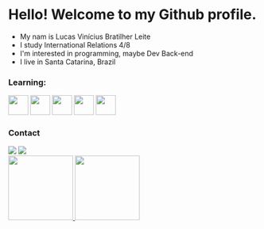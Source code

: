# Hello! Welcome to my Github profile.

- My nam is Lucas Vinícius Bratilher Leite
- I study International Relations 4/8 
- I'm interested in programming, maybe Dev Back-end
- I live in Santa Catarina, Brazil

### Learning: 

<img src='https://cdn.jsdelivr.net/gh/devicons/devicon/icons/python/python-original.svg' width='40' heght='40' /> <img src='https://cdn.jsdelivr.net/gh/devicons/devicon/icons/html5/html5-original.svg' width='40' height='40' /> <img src='https://cdn.jsdelivr.net/gh/devicons/devicon/icons/css3/css3-original.svg' width='40' height='40' /> <img src='https://cdn.jsdelivr.net/gh/devicons/devicon/icons/git/git-original.svg' width='40' height='40' /> <img src='https://cdn.jsdelivr.net/gh/devicons/devicon/icons/mysql/mysql-original.svg' width='40' height='40' /> 

### Contact 
<div>
<a href = 'mailto:lucasbratilher@gmail.com'><img src='https://img.shields.io/badge/Gmail-D14836?style=for-the-badge&logo=gmail&logoColor=white' target='_blank'></a>
<a href='https://www.linkedin.com/in/lucas-vinícius-bratilher-leite-145a59177/' target='_blank'><img src='https://img.shields.io/badge/-LinkedIn-%230077B5?style=for-the-badge&logo=linkedin&logoColor=white' target='_blank'></a>
<div>

<div>
<a href='https://github.com/lucasvinibratilher'>
<img height='130'em' src='https://github-readme-stats.vercel.app/api/top-langs/?username=lucasvinibratilher&layout=compact&langs_count=7&theme=dracula'/> 
<img height='130'em' src='https://github-readme-stats.vercel.app/api?username=lucasvinibratilher&show_icons=true&theme=dracula&include_all_commits=true&count_private=true'/>
</div>


          
          
        
          
